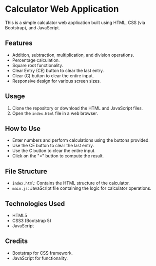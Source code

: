 # Calculator Web Application

This is a simple calculator web application built using HTML, CSS (via Bootstrap), and JavaScript.

## Features

- Addition, subtraction, multiplication, and division operations.
- Percentage calculation.
- Square root functionality.
- Clear Entry (CE) button to clear the last entry.
- Clear (C) button to clear the entire input.
- Responsive design for various screen sizes.

## Usage

1. Clone the repository or download the HTML and JavaScript files.
2. Open the `index.html` file in a web browser.

## How to Use

- Enter numbers and perform calculations using the buttons provided.
- Use the CE button to clear the last entry.
- Use the C button to clear the entire input.
- Click on the "=" button to compute the result.

## File Structure

- `index.html`: Contains the HTML structure of the calculator.
- `main.js`: JavaScript file containing the logic for calculator operations.

## Technologies Used

- HTML5
- CSS3 (Bootstrap 5)
- JavaScript

## Credits

- Bootstrap for CSS framework.
- JavaScript for functionality.
